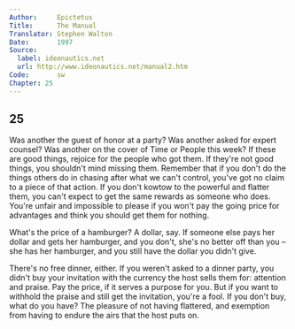 ```yaml
---
Author:     Epictetus  
Title:      The Manual  
Translator: Stephen Walton  
Date:       1997  
Source:
  label: ideonautics.net
  url: http://www.ideonautics.net/manual2.htm
Code:       sw  
Chapter: 25
---
```

##  25

Was another the guest of honor at a party? Was another asked for expert
counsel? Was another on the cover of Time or People this week? If these are
good things, rejoice for the people who got them. If they're not good things,
you shouldn't mind missing them. Remember that if you don't do the things
others do in chasing after what we can't control, you've got no claim to a
piece of that action. If you don't kowtow to the powerful and flatter them, you
can't expect to get the same rewards as someone who does. You're unfair and
impossible to please if you won't pay the going price for advantages and think
you should get them for nothing.

What's the price of a hamburger? A dollar, say. If someone else pays her dollar
and gets her hamburger, and you don't, she's no better off than you – she has
her hamburger, and you still have the dollar you didn't give.

There's no free dinner, either. If you weren't asked to a dinner party, you
didn't buy your invitation with the currency the host sells them for: attention
and praise. Pay the price, if it serves a purpose for you. But if you want to
withhold the praise and still get the invitation, you're a fool. If you don't
buy, what do you have? The pleasure of not having flattered, and exemption from
having to endure the airs that the host puts on.


